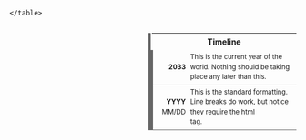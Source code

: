 <div>
	<table style="float:right; clear:right; width:260px; margin:14 0 7 14; border:0px; border-left:4px solid #666666; line-height:1.5; border-collapse:collapse; font-size:smaller">
			<!-- If you want any clickable links in this timeline, you have to use the html method (<a href="url">text</a>) rather than markdown, and remember that relative paths are not supported this way in Obsidian -->
		<tr>
			<th colspan="2" style="font-size:larger; padding:4px; text-align:center">Timeline</th>
		</tr>
	<!-- You can change the color of the left border to signify different things -->
		<tr style="border-left:4px solid #666666; border-bottom:1px solid #666666">
			<td style="padding:4px; text-align:right; width:25%"><b>2033</b></td>
			<td style="padding:4px">This is the current year of the world. Nothing should be taking place any later than this.</td>
		</tr>
	<!-- Copy and paste one of these blocks as many times as you need -->
		<tr style="border-left:4px solid #666666; border-bottom:1px solid #666666">
			<td style="padding:4px; text-align:right"><b>YYYY</b><br>MM/DD</td>
			<td style="padding:4px">This is the standard formatting.<br>Line breaks do work, but notice they require the html <br> tag.</td>
		</tr>
		
	</table>
</div>